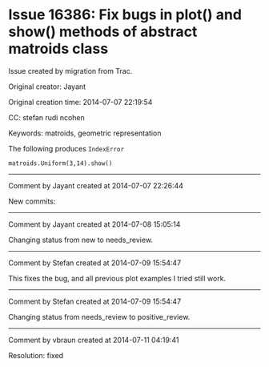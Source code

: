 # Issue 16386: Fix bugs in plot() and show() methods of abstract matroids class

Issue created by migration from Trac.

Original creator: Jayant

Original creation time: 2014-07-07 22:19:54

CC:  stefan rudi ncohen

Keywords: matroids, geometric representation

The following produces `IndexError`


```
matroids.Uniform(3,14).show()
```



---

Comment by Jayant created at 2014-07-07 22:26:44

New commits:


---

Comment by Jayant created at 2014-07-08 15:05:14

Changing status from new to needs_review.


---

Comment by Stefan created at 2014-07-09 15:54:47

This fixes the bug, and all previous plot examples I tried still work.


---

Comment by Stefan created at 2014-07-09 15:54:47

Changing status from needs_review to positive_review.


---

Comment by vbraun created at 2014-07-11 04:19:41

Resolution: fixed
